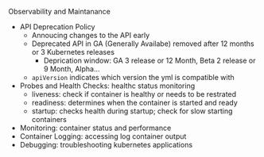 Observability and Maintanance


- API Deprecation Policy
    - Annoucing changes to the API early
    - Deprecated API in GA (Generally Availabe) removed after 12 months or 3 Kubernetes releases
      - Deprication window: GA 3 release or 12 Month, Beta 2 release or 9 Month, Alpha...
    - `apiVersion` indicates which version the yml is compatible with
- Probes and Health Checks: healthc status monitoring
    - liveness: check if container is healthy or needs to be restrated
    - readiness: determines when the container is started and ready
    - startup: checks health during startup; check for slow starting containers
- Monitoring: container status and performance
- Container Logging: accessing log container output
- Debugging: troubleshooting kubernetes applications
